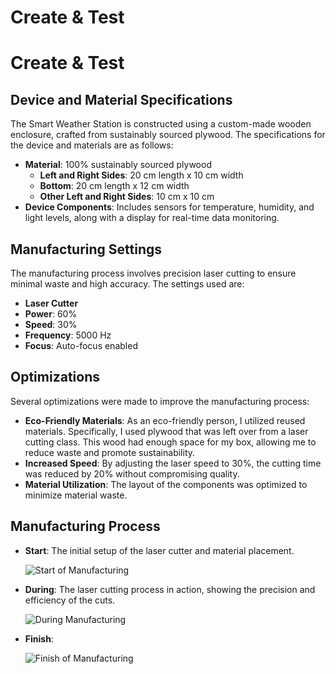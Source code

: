 # Create & Test

# Create & Test

## Device and Material Specifications

The Smart Weather Station is constructed using a custom-made wooden enclosure, crafted from sustainably sourced plywood. The specifications for the device and materials are as follows:

- **Material**: 100% sustainably sourced plywood
  - **Left and Right Sides**: 20 cm length x 10 cm width
  - **Bottom**: 20 cm length x 12 cm width
  - **Other Left and Right Sides**: 10 cm x 10 cm
- **Device Components**: Includes sensors for temperature, humidity, and light levels, along with a display for real-time data monitoring.

## Manufacturing Settings

The manufacturing process involves precision laser cutting to ensure minimal waste and high accuracy. 
The settings used are:

- **Laser Cutter**
- **Power**: 60%
- **Speed**: 30%
- **Frequency**: 5000 Hz
- **Focus**: Auto-focus enabled


## Optimizations

Several optimizations were made to improve the manufacturing process:

- **Eco-Friendly Materials**: As an eco-friendly person, I utilized reused materials. Specifically, I used plywood that was left over from a laser cutting class. This wood had enough space for my box, allowing me to reduce waste and promote sustainability.
- **Increased Speed**: By adjusting the laser speed to 30%, the cutting time was reduced by 20% without compromising quality.
- **Material Utilization**: The layout of the components was optimized to minimize material waste.

## Manufacturing Process


- **Start**: The initial setup of the laser cutter and material placement.

  ![Start of Manufacturing](/assets/scetchbox.jpg)

- **During**: The laser cutting process in action, showing the precision and efficiency of the cuts.

  ![During Manufacturing](/assets/process.jpg)

- **Finish**: 

  ![Finish of Manufacturing](/assets/myname.jpg)

